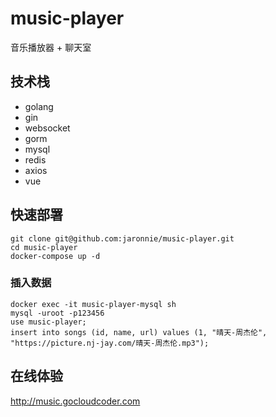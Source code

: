 # music-player

音乐播放器 + 聊天室

## 技术栈

* golang
* gin
* websocket
* gorm
* mysql
* redis
* axios
* vue

## 快速部署

```shell
git clone git@github.com:jaronnie/music-player.git
cd music-player
docker-compose up -d
```

### 插入数据

```shell
docker exec -it music-player-mysql sh
mysql -uroot -p123456
use music-player;
insert into songs (id, name, url) values (1, "晴天-周杰伦", "https://picture.nj-jay.com/晴天-周杰伦.mp3");
```

## 在线体验

http://music.gocloudcoder.com